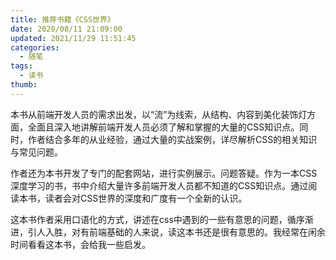 ```yaml
---
title: 推荐书籍《CSS世界》
date: 2020/08/11 21:09:00
updated: 2021/11/29 11:51:45
categories: 
  - 随笔
tags: 
  - 读书
thumb: 
---
```





本书从前端开发人员的需求出发，以“流”为线索，从结构、内容到美化装饰灯方面，全面且深入地讲解前端开发人员必须了解和掌握的大量的CSS知识点。同时，作者结合多年的从业经验，通过大量的实战案例，详尽解析CSS的相关知识与常见问题。
<!-- more -->
作者还为本书开发了专门的配套网站，进行实例展示。问题答疑。作为一本CSS深度学习的书，书中介绍大量许多前端开发人员都不知道的CSS知识点。通过阅读本书，读者会对CSS世界的深度和广度有一个全新的认识。

这本书作者采用口语化的方式，讲述在css中遇到的一些有意思的问题，循序渐进，引人入胜，对有前端基础的人来说，读这本书还是很有意思的。我经常在闲余时间看看这本书，会给我一些启发。
